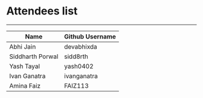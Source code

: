 # Attendees list
---

| Name        | Github Username |
| ----------- | --------------- |
| Abhi Jain   | devabhixda |
| Siddharth Porwal   | sidd8rth |
| Yash Tayal  | yash0402 |
| Ivan Ganatra | ivanganatra|
| Amina Faiz   | FAIZ113 |
